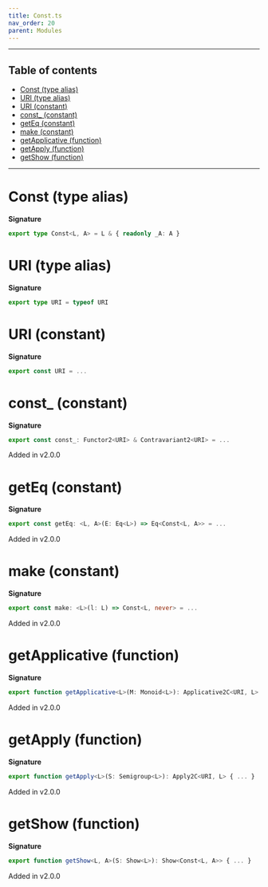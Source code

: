 ```yaml
---
title: Const.ts
nav_order: 20
parent: Modules
---
```


---

<h2 class="text-delta">Table of contents</h2>

- [Const (type alias)](#const-type-alias)
- [URI (type alias)](#uri-type-alias)
- [URI (constant)](#uri-constant)
- [const\_ (constant)](#const_-constant)
- [getEq (constant)](#geteq-constant)
- [make (constant)](#make-constant)
- [getApplicative (function)](#getapplicative-function)
- [getApply (function)](#getapply-function)
- [getShow (function)](#getshow-function)

---

# Const (type alias)

**Signature**

```ts
export type Const<L, A> = L & { readonly _A: A }
```

# URI (type alias)

**Signature**

```ts
export type URI = typeof URI
```

# URI (constant)

**Signature**

```ts
export const URI = ...
```

# const\_ (constant)

**Signature**

```ts
export const const_: Functor2<URI> & Contravariant2<URI> = ...
```

Added in v2.0.0

# getEq (constant)

**Signature**

```ts
export const getEq: <L, A>(E: Eq<L>) => Eq<Const<L, A>> = ...
```

Added in v2.0.0

# make (constant)

**Signature**

```ts
export const make: <L>(l: L) => Const<L, never> = ...
```

Added in v2.0.0

# getApplicative (function)

**Signature**

```ts
export function getApplicative<L>(M: Monoid<L>): Applicative2C<URI, L> { ... }
```

Added in v2.0.0

# getApply (function)

**Signature**

```ts
export function getApply<L>(S: Semigroup<L>): Apply2C<URI, L> { ... }
```

Added in v2.0.0

# getShow (function)

**Signature**

```ts
export function getShow<L, A>(S: Show<L>): Show<Const<L, A>> { ... }
```

Added in v2.0.0

